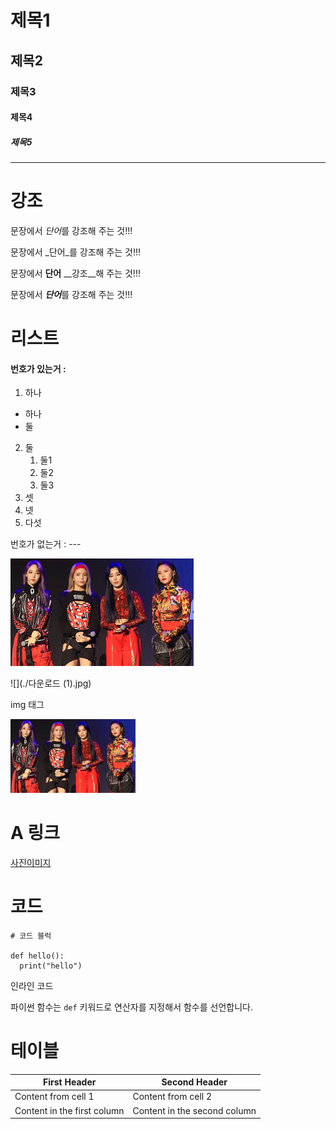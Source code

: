 # 제목1

## 제목2


### 제목3

#### 제목4

##### 제목5





---

# 강조

문장에서 *단어*를 강조해 주는 것!!!

문장에서 _단어_를 강조해 주는 것!!!

문장에서 **단어** __강조__해 주는 것!!!

문장에서 ***단어***를 강조해 주는 것!!!


# 리스트

#### 번호가 있는거 :
1. 하나
  - 하나
  - 둘
2. 둘
   1.  둘1
   2.  둘2
   3.  둘3
1. 셋
1. 넷
5. 다섯


번호가 없는거 : 
     ---
     
     
![](https://github.com/DaeyongLim/py_20_1130/blob/main/sample/%EB%8B%A4%EC%9A%B4%EB%A1%9C%EB%93%9C.jpg)


![](./다운로드 (1).jpg)

img 태그

<img src='./sample/다운로드.jpg' width='200'>
                                       
                                     
# A 링크

[사진이미지](https://github.com/DaeyongLim/py_20_1130/blob/main/sample/%EB%8B%A4%EC%9A%B4%EB%A1%9C%EB%93%9C.jpg)


# 코드

```
# 코드 블럭

def hello():
  print("hello")
```

인라인 코드

파이썬 함수는 `def` 키워드로 연산자를 지정해서 함수를 선언합니다.

# 테이블

First Header | Second Header
------------ | -------------
Content from cell 1 | Content from cell 2
Content in the first column | Content in the second column
